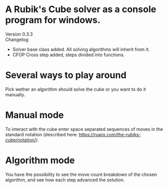 # A Rubik's Cube solver as a console program for windows.

Version 0.3.3\
Changelog:
- Solver base class added. All solving algorithms will inherit from it.
- CFOP Cross step added, steps divided into functions.

# Several ways to play around
Pick wether an algorithm should solve the cube or you want to do it manually.

# Manual mode
To interact with the cube enter space separated sequences of moves in the standard notation (described here: https://ruwix.com/the-rubiks-cube/notation/).

# Algorithm mode
You have the possibility to see the move count breakdown of the chosen algorithm, and see how each step advanced the solution.
